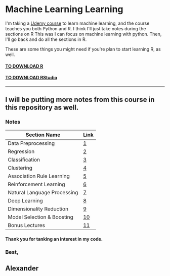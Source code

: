 # Machine Learning Learning

I'm taking a [Udemy course](https://www.udemy.com/machinelearning/learn/v4/overview) to learn machine learning, and the course teaches you both Python and R. I think I'll just take notes during the sections on R This was I can focus on machine learning with python.
Then, I'll go back and do all the sections in R.

These are some things you might need if you're plan to start learning R, as well.

#### [TO DOWNLOAD R](https://cran.r-project.org/)

#### [TO DOWNLOAD RStudio](https://www.rstudio.com/)

---

## I will be putting more notes from this course in this repository as well.

### Notes

| Section Name                | Link                                                                                         |
| --------------------------- | -------------------------------------------------------------------------------------------- |
| Data Preprocessing          | [1](https://github.com/Lexscher/Machine_Learning/blob/master/Data-Preprocessing.md)          |
| Regression                  | [2](https://github.com/Lexscher/Machine_Learning/blob/master/Regression.md)                  |
| Classification              | [3](https://github.com/Lexscher/Machine_Learning/blob/master/Classification.md)              |
| Clustering                  | [4](https://github.com/Lexscher/Machine_Learning/blob/master/Clustering.md)                  |
| Association Rule Learning   | [5](https://github.com/Lexscher/Machine_Learning/blob/master/Association-Rule-Learning.md)   |
| Reinforcement Learning      | [6](https://github.com/Lexscher/Machine_Learning/blob/master/Reinforcement-Learning.md)      |
| Natural Language Processing | [7](https://github.com/Lexscher/Machine_Learning/blob/master/Natural-Language-Processing.md) |
| Deep Learning               | [8](https://github.com/Lexscher/Machine_Learning/blob/master/Deep-Learning.md)               |
| Dimensionality Reduction    | [9](https://github.com/Lexscher/Machine_Learning/blob/master/Dimensionality-Reduction.md)    |
| Model Selection & Boosting  | [10](https://github.com/Lexscher/Machine_Learning/blob/master/Model-Selection-Boosting.md)   |
| Bonus Lectures              | [11](https://github.com/Lexscher/Machine_Learning/blob/master/Bonus-Lectures.md)             |

#### Thank you for tanking an interest in my code.

### Best,

## Alexander
